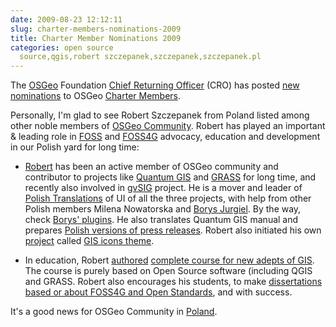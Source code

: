 ```yaml
---
date: 2009-08-23 12:12:11
slug: charter-members-nominations-2009
title: Charter Member Nominations 2009
categories: open source
  source,qgis,robert szczepanek,szczepanek,szczepanek.pl
---
```


The [OSGeo](http://osgeo.org) Foundation [Chief Returning Officer](http://wiki.osgeo.org/wiki/Chief_Returning_Officer) (CRO) has posted [new nominations](http://wiki.osgeo.org/wiki/New_Member_Nominations_2009) to OSGeo [Charter Members](http://www.osgeo.org/charter_members).





Personally, I'm glad to see Robert Szczepanek from Poland listed among other noble members of [OSGeo Community](http://wiki.osgeo.org/wiki/Category:OSGeo_Member). Robert has played an important & leading role in [FOSS](http://en.wikipedia.org/wiki/Free_and_open_source_software) and [FOSS4G](http://foss4g.org/) advocacy, education and development in our Polish yard for long time:





  * [Robert](http://robert.szczepanek.pl/) has been an active member of OSGeo community and contributor to projects like [Quantum GIS](http://www.qgis.org/) and [GRASS](http://www.osgeo.org/grass/) for long time, and recently also involved in [gvSIG](http://www.osgeo.org/gvsig/) project. He is a mover and leader of [Polish Translations](http://www.qgis.org/wiki/Manual_Translation) of UI of all the three projects, with help from other Polish members Milena Nowatorska and [Borys Jurgiel](http://www.youtube.com/watch?v=MXyjWWneDpY). By the way, check [Borys' plugins](http://bwj.aster.net.pl/). He also translates Quantum GIS manual and prepares [Polish versions of press releases](http://www.qgis.org/wiki/Press_Release_Announcements). Robert also initiated his own [project](http://www.szczepanek.pl/icons.grass/v.0.1/) called [GIS icons theme](http://robert.szczepanek.pl/icons.php).


  * In education, Robert [authored](http://wiki.osgeo.org/wiki/Educational_Content_Inventory#Quantum_GIS_tutorial_-_Kurs_Quantum_GIS) [complete course for new adepts of GIS](http://robert.szczepanek.pl/qgis_tutorial.php). The course is purely based on Open Source software (including QGIS and GRASS. Robert also encourages his students, to make [dissertations based or about FOSS4G and Open Standards](http://holmes.iigw.pl/~rszczepa/dyplomy.php), and with success.




It's a good news for OSGeo Community in [Poland](http://en.wikipedia.org/wiki/Poland).
